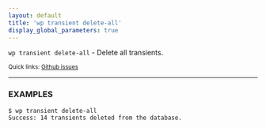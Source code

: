 ```yaml
---
layout: default
title: 'wp transient delete-all'
display_global_parameters: true
---
```


`wp transient delete-all` - Delete all transients.

<small>Quick links: <a href="https://github.com/wp-cli/wp-cli/issues?q=is%3Aopen+label%3Acommand%3Atransient-delete-all+sort%3Aupdated-desc">Github issues</a></small>

<hr />

### EXAMPLES

    $ wp transient delete-all
    Success: 14 transients deleted from the database.



